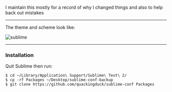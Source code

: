 I maintain this mostly for a record of why I changed things and also to help back out mistakes

---

The theme and scheme look like:

![sublime](https://f.cloud.github.com/assets/9556/1593778/dcb3eb26-52d0-11e3-8f88-8b8805247c8e.jpg)

---

### Installation

Quit Sublime then run:

```shell-session
$ cd ~/Library/Application\ Support/Sublime\ Text\ 2/
$ cp -rf Packages ~/Desktop/sublime-conf-backup
$ git clone https://github.com/quackingduck/sublime-conf Packages
```
